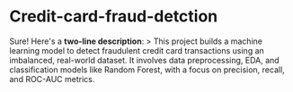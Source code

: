 # Credit-card-fraud-detction
Sure! Here's a **two-line description**:  > This project builds a machine learning model to detect fraudulent credit card transactions using an imbalanced, real-world dataset. It involves data preprocessing, EDA, and classification models like Random Forest, with a focus on precision, recall, and ROC-AUC metrics.

